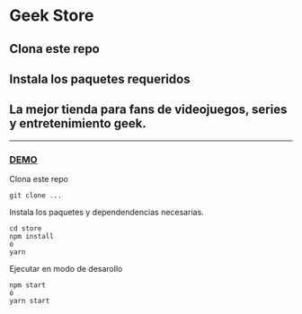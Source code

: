 # Geek Store

## Clona este repo

## Instala los paquetes requeridos

## La mejor tienda para fans de videojuegos, series y entretenimiento geek.

---

### [DEMO](https://sgcgeekstore.netlify.app/)

Clona este repo

```
git clone ...
```

Instala los paquetes y dependendencias necesarias.

```
cd store
npm install
ó
yarn
```

Ejecutar en modo de desarollo

```
npm start
ó
yarn start
```
